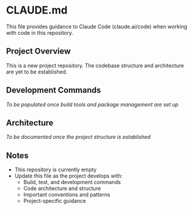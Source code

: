 # CLAUDE.md

This file provides guidance to Claude Code (claude.ai/code) when working with code in this repository.

## Project Overview

This is a new project repository. The codebase structure and architecture are yet to be established.

## Development Commands

*To be populated once build tools and package management are set up*

## Architecture

*To be documented once the project structure is established*

## Notes

- This repository is currently empty
- Update this file as the project develops with:
  - Build, test, and development commands
  - Code architecture and structure
  - Important conventions and patterns
  - Project-specific guidance